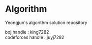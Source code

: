 # Algorithm
Yeongjun's algorithm solution repository   

boj handle : king7282   
codeforces handle : juyj7282   
